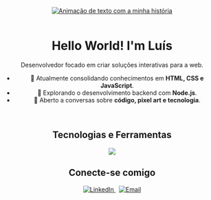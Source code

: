 <!-- 
  Perfil de Luís Fernando (suntzar)
  Versão 5.0: Foco em Habilidades, mantendo o estilo.
-->

<div align="center" width="100%">
  <a href="">
    <!-- Sugestão: você pode atualizar o alt text para algo como "Banner de perfil" -->
    <img src="assets/tiles/tile-1.png" alt="Animação de texto com a minha história"/>
  </a>
</div>

<br>

<h1 align="center">Hello World! I'm Luís</h1>

<p align="center">
  Desenvolvedor focado em criar soluções interativas para a web.
</p>

<div align="center">

- 🔭 Atualmente consolidando conhecimentos em **HTML, CSS e JavaScript**.
- 🌱 Explorando o desenvolvimento backend com **Node.js**.
- 💬 Aberto a conversas sobre **código, pixel art e tecnologia**.

</div>

<br>

<h2 align="center">Tecnologias e Ferramentas</h2>

<p align="center">
  <a href="https://skillicons.dev">
    <img src="https://skillicons.dev/icons?i=lua,js,py,html,css,nodejs,git,vscode&perline=8" />
  </a>
</p>

<h2 align="center">Conecte-se comigo</h2>

<p align="center">
  <!-- Adicione aqui os links para suas redes sociais -->
  <a href="URL_DO_SEU_LINKEDIN" target="_blank">
    <img src="https://img.shields.io/badge/LinkedIn-0077B5?style=for-the-badge&logo=linkedin&logoColor=white" alt="LinkedIn"/>
  </a>
   
  <a href="mailto:SEU_EMAIL@exemplo.com" target="_blank">
    <img src="https://img.shields.io/badge/Email-D14836?style=for-the-badge&logo=gmail&logoColor=white" alt="Email"/>
  </a>
</p>
